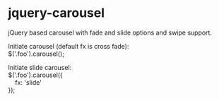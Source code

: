 jquery-carousel
===============

jQuery based carousel with fade and slide options and swipe support.

Initiate carousel (default fx is cross fade):<br/>
$('.foo').carousel();

Initiate slide carousel:<br/>
$('.foo').carousel({<br/>
&nbsp;&nbsp;&nbsp;&nbsp;fx: 'slide'<br/>
});
